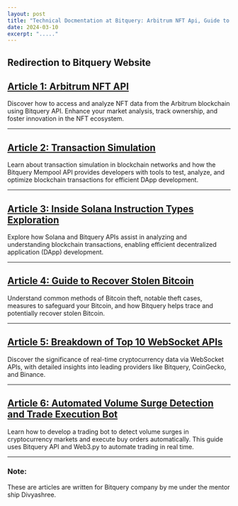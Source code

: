 ```yaml
---
layout: post
title: "Technical Docmentation at Bitquery: Arbitrum NFT Api, Guide to recover stolen bitcoin,Top 10 Web-Socket API,Transaction Simulation and Automated Volume Surge Detection using Trade Execution Bot "
date: 2024-03-10
excerpt: "....."
---
```


Redirection to Bitquery Website
---
## [Article 1: Arbitrum NFT API](https://bitquery.io/blog/arbitrum-nft-api)
Discover how to access and analyze NFT data from the Arbitrum blockchain using Bitquery API. Enhance your market analysis, track ownership, and foster innovation in the NFT ecosystem.

---

## [Article 2: Transaction Simulation](https://bitquery.io/blog/transaction-simulation)
Learn about transaction simulation in blockchain networks and how the Bitquery Mempool API provides developers with tools to test, analyze, and optimize blockchain transactions for efficient DApp development.

---

## [Article 3: Inside Solana Instruction Types Exploration](https://bitquery.io/blog/inside-solana-instructions-types-exploration)
Explore how Solana and Bitquery APIs assist in analyzing and understanding blockchain transactions, enabling efficient decentralized application (DApp) development.

---

## [Article 4: Guide to Recover Stolen Bitcoin](https://bitquery.io/blog/recover-stolen-bitcoin-guide)
Understand common methods of Bitcoin theft, notable theft cases, measures to safeguard your Bitcoin, and how Bitquery helps trace and potentially recover stolen Bitcoin.

---

## [Article 5: Breakdown of Top 10 WebSocket APIs](https://medium.com/coinmonks/top-crypto-websocket-apis-207c59ba8a62)
Discover the significance of real-time cryptocurrency data via WebSocket APIs, with detailed insights into leading providers like Bitquery, CoinGecko, and Binance.

---

## [Article 6: Automated Volume Surge Detection and Trade Execution Bot](https://docs.bitquery.io/docs/usecases/automated-trading-ethereum-volume-surge-bot/)
Learn how to develop a trading bot to detect volume surges in cryptocurrency markets and execute buy orders automatically. This guide uses Bitquery API and Web3.py to automate trading in real time.

---

### Note:
These are articles are written for Bitquery company by me under the mentor ship Divyashree.
